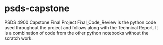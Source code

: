 # psds-capstone
PSDS 4900 Capstone Final Project
Final_Code_Review is the python code used throughout the project and follows along with the Technical Report. 
It is a combination of code from the other python notebooks without the scratch work.

